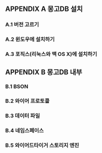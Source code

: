 ## APPENDIX A 몽고DB 설치

### A.1 버전 고르기
### A.2 윈도우에 설치하기
### A.3 포직스(리눅스와 맥 OS X)에 설치하기

## APPENDIX B 몽고DB 내부

### B.1 BSON
### B.2 와이어 프로토콜
### B.3 데이터 파일
### B.4 네임스페이스
### B.5 와이어드타이거 스토리지 엔진

